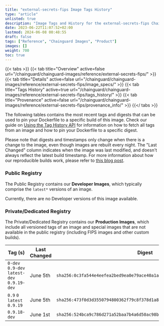 ```yaml
---
title: "external-secrets-fips Image Tags History"
type: "article"
unlisted: true
description: "Image Tags and History for the external-secrets-fips Chainguard Image"
date: 2023-06-22T11:07:52+02:00
lastmod: 2024-06-08 00:48:55
draft: false
tags: ["Reference", "Chainguard Images", "Product"]
images: []
weight: 700
toc: true
---
```


{{< tabs >}}
{{< tab title="Overview" active=false url="/chainguard/chainguard-images/reference/external-secrets-fips/" >}}
{{< tab title="Details" active=false url="/chainguard/chainguard-images/reference/external-secrets-fips/image_specs/" >}}
{{< tab title="Tags History" active=true url="/chainguard/chainguard-images/reference/external-secrets-fips/tags_history/" >}}
{{< tab title="Provenance" active=false url="/chainguard/chainguard-images/reference/external-secrets-fips/provenance_info/" >}}
{{</ tabs >}}

The following tables contains the most recent tags and digests that can be used to pin your Dockerfile to a specific build of this image. Check our guide on [Using the Tag History API](/chainguard/chainguard-images/using-the-tag-history-api/) for information on how to fetch all tags from an image and how to pin your Dockerfile to a specific digest.

Please note that digests and timestamps only change when there is a change to the image, even though images are rebuilt every night. The "Last Changed" column indicates when the image was last modified, and doesn't always reflect the latest build timestamp. For more information about how our reproducible builds work, please refer to [this blog post](https://www.chainguard.dev/unchained/reproducing-chainguards-reproducible-image-builds).

### Public Registry
The Public Registry contains our **Developer Images**, which typically comprise the `latest*` versions of an image.

Currently, there are no Developer versions of this image available.

### Private/Dedicated Registry
The Private/Dedicated Registry contains our **Production Images**, which include all versioned tags of an image and special images that are not available in the public registry (including FIPS images and other custom builds).

| Tag (s)                                      | Last Changed | Digest                                                                    |
|----------------------------------------------|--------------|---------------------------------------------------------------------------|
|  `0-dev` `0.9-dev` `latest-dev` `0.9.19-dev` | June 5th     | `sha256:0c3fa544e4eefea2bed9ea0e79ace40a1ab8c5bc43a49ccc9d1924f378b39d14` |
|  `0.9` `0` `latest` `0.9.19`                 | June 5th     | `sha256:473f0d3d3550794800362f79c8f378d1a86ec33b650b2fe1db3a12ff63932923` |
|  `0.9.18-dev`                                | June 1st     | `sha256:524bca9c786d271a52baa7b4a6d50ac98bc9aaacdbfbaac2a74e295a0d95dc94` |

